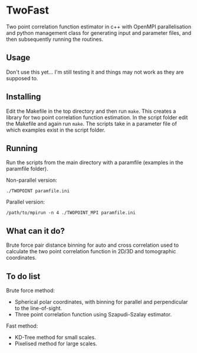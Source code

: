 # TwoFast

Two point correlation function estimator in c++ with OpenMPI parallelisation and python
management class for generating input and parameter files, and then subsequently
running the routines.

## Usage

Don't use this yet... I'm still testing it and things may not work as they are supposed to.

## Installing

Edit the Makefile in the top directory and then run `make`. This creates a library
for two point correlation function estimation. In the script folder edit the Makefile
and again run `make`. The scripts take in a parameter file of which examples exist
in the script folder.

## Running

Run the scripts from the main directory with a paramfile (examples in the paramfile folder).

Non-parallel version:

``./TWOPOINT paramfile.ini``

Parallel version:

``/path/to/mpirun -n 4 ./TWOPOINT_MPI paramfile.ini``

## What can it do?

Brute force pair distance binning for auto and cross correlation used to calculate
the two point correlation function in 2D/3D and tomographic coordinates.

## To do list

Brute force method:
- Spherical polar coordinates, with binning for parallel and perpendicular to the line-of-sight.
- Three point correlation function using Szapudi-Szalay estimator.

Fast method:
- KD-Tree method for small scales.
- Pixelised method for large scales.
